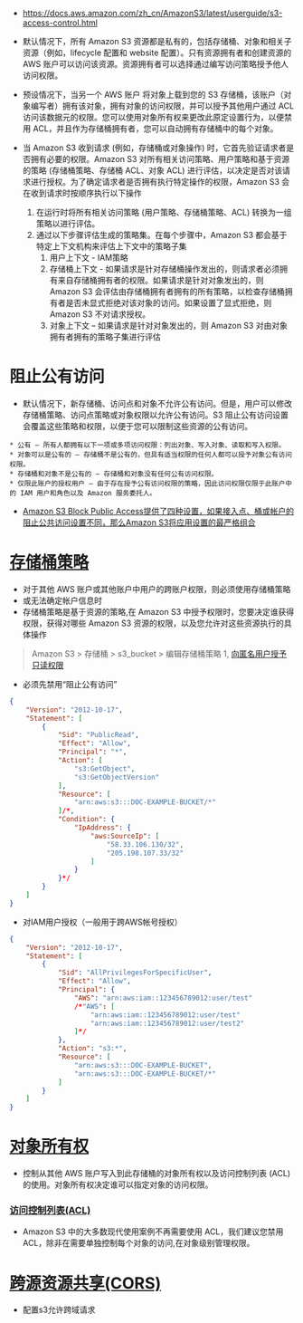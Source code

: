 * https://docs.aws.amazon.com/zh_cn/AmazonS3/latest/userguide/s3-access-control.html

* 默认情况下，所有 Amazon S3 资源都是私有的，包括存储桶、对象和相关子资源（例如，lifecycle 配置和 website 配置）。只有资源拥有者和创建资源的 AWS 账户可以访问该资源。资源拥有者可以选择通过编写访问策略授予他人访问权限。
* 预设情况下，当另一个 AWS 账户 将对象上载到您的 S3 存储桶，该账户（对象编写者）拥有该对象，拥有对象的访问权限，并可以授予其他用户通过 ACL 访问该数据元的权限。您可以使用对象所有权来更改此原定设置行为，以便禁用 ACL，并且作为存储桶拥有者，您可以自动拥有存储桶中的每个对象。
* 当 Amazon S3 收到请求 (例如，存储桶或对象操作) 时，它首先验证请求者是否拥有必要的权限。Amazon S3 对所有相关访问策略、用户策略和基于资源的策略 (存储桶策略、存储桶 ACL、对象 ACL) 进行评估，以决定是否对该请求进行授权。为了确定请求者是否拥有执行特定操作的权限，Amazon S3 会在收到请求时按顺序执行以下操作
  1. 在运行时将所有相关访问策略 (用户策略、存储桶策略、ACL) 转换为一组策略以进行评估。
  2. 通过以下步骤评估生成的策略集。在每个步骤中，Amazon S3 都会基于特定上下文机构来评估上下文中的策略子集
      1.  用户上下文 - IAM策略
      2. 存储桶上下文 - 如果请求是针对存储桶操作发出的，则请求者必须拥有来自存储桶拥有者的权限。如果请求是针对对象发出的，则 Amazon S3 会评估由存储桶拥有者拥有的所有策略，以检查存储桶拥有者是否未显式拒绝对该对象的访问。如果设置了显式拒绝，则 Amazon S3 不对请求授权。
      3. 对象上下文 – 如果请求是针对对象发出的，则 Amazon S3 对由对象拥有者拥有的策略子集进行评估


# 阻止公有访问
* 默认情况下，新存储桶、访问点和对象不允许公有访问。但是，用户可以修改存储桶策略、访问点策略或对象权限以允许公有访问。S3 阻止公有访问设置会覆盖这些策略和权限，以便于您可以限制这些资源的公有访问。
```
* 公有 – 所有人都拥有以下一项或多项访问权限：列出对象、写入对象、读取和写入权限。
* 对象可以是公有的 – 存储桶不是公有的，但具有适当权限的任何人都可以授予对象公有访问权限。
* 存储桶和对象不是公有的 – 存储桶和对象没有任何公有访问权限。
* 仅限此账户的授权用户 – 由于存在授予公有访问权限的策略，因此访问权限仅限于此账户中的 IAM 用户和角色以及 Amazon 服务委托人。
```
* [Amazon S3 Block Public Access提供了四种设置，如果接入点、桶或帐户的阻止公共访问设置不同，那么Amazon S3将应用设置的最严格组合](https://docs.aws.amazon.com/zh_cn/AmazonS3/latest/userguide/access-control-block-public-access.html#access-control-block-public-access-options)


# [存储桶策略](https://docs.aws.amazon.com/zh_cn/AmazonS3/latest/userguide/bucket-policies.html)
* 对于其他 AWS 账户或其他账户中用户的跨账户权限，则必须使用存储桶策略
* 或无法确定帐户信息时
* 存储桶策略是基于资源的策略,在 Amazon S3 中授予权限时，您要决定谁获得权限，获得对哪些 Amazon S3 资源的权限，以及您允许对这些资源执行的具体操作
> Amazon S3 > 存储桶 > s3_bucket > 编辑存储桶策略
1, [向匿名用户授予只读权限](https://docs.aws.amazon.com/zh_cn/AmazonS3/latest/userguide/example-bucket-policies.html#example-bucket-policies-use-case-2)
* 必须先禁用“阻止公有访问”
```json
{
    "Version": "2012-10-17",
    "Statement": [
        {
            "Sid": "PublicRead",
            "Effect": "Allow",
            "Principal": "*",
            "Action": [
                "s3:GetObject",
                "s3:GetObjectVersion"
            ],
            "Resource": [
                "arn:aws:s3:::DOC-EXAMPLE-BUCKET/*"
            ]/*,
            "Condition": {
                "IpAddress": {
                    "aws:SourceIp": [
                        "58.33.106.130/32",
                        "205.198.107.33/32"
                    ]
                }
            }*/
        }
    ]
}
```
* 对IAM用户授权（一般用于跨AWS帐号授权）
```json
{
    "Version": "2012-10-17",
    "Statement": [
        {
            "Sid": "AllPrivilegesForSpecificUser",
            "Effect": "Allow",
            "Principal": {
                "AWS": "arn:aws:iam::123456789012:user/test"
                /*"AWS": [
                    "arn:aws:iam::123456789012:user/test"
                    "arn:aws:iam::123456789012:user/test2"
                ]*/
            },
            "Action": "s3:*",
            "Resource": [
                "arn:aws:s3:::DOC-EXAMPLE-BUCKET",
                "arn:aws:s3:::DOC-EXAMPLE-BUCKET/*"
            ]
        }
    ]
}
```

# [对象所有权](https://docs.aws.amazon.com/zh_cn/AmazonS3/latest/userguide/about-object-ownership.html)
* 控制从其他 AWS 账户写入到此存储桶的对象所有权以及访问控制列表 (ACL) 的使用。对象所有权决定谁可以指定对象的访问权限。

### [访问控制列表(ACL)](https://docs.aws.amazon.com/zh_cn/AmazonS3/latest/userguide/acls.html)
* Amazon S3 中的大多数现代使用案例不再需要使用 ACL，我们建议您禁用 ACL，除非在需要单独控制每个对象的访问,在对象级别管理权限。


# [跨源资源共享(CORS)](https://docs.aws.amazon.com/zh_cn/AmazonS3/latest/userguide/cors.html)
 * 配置s3允许跨域请求
